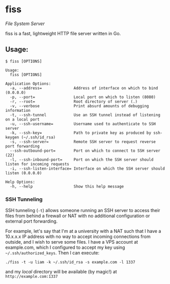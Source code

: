 # fiss

*File System Server*

fiss is a fast, lightweight HTTP file server written in Go.

## Usage:

```none
$ fiss [OPTIONS]

Usage:
  fiss [OPTIONS]

Application Options:
  -a, --address=              Address of interface on which to bind (0.0.0.0)
  -p, --port=                 Local port on which to listen (8080)
  -r, --root=                 Root directory of server (.)
  -v, --verbose               Print absurd amounts of debugging information
  -t, --ssh-tunnel            Use an SSH tunnel instead of listening on a local port
  -u, --ssh-username=         Username used to authenticate to SSH server
  -k, --ssh-key=              Path to private key as produced by ssh-keygen (~/.ssh/id_rsa)
  -s, --ssh-server=           Remote SSH server to request reverse port forwarding
  --ssh-outbound-port=        Port on which to connect to SSH server (22)
  -l, --ssh-inbound-port=     Port on which the SSH server should listen for incoming requests
  -i, --ssh-listen-interface= Interface on which the SSH server should listen (0.0.0.0)

Help Options:
  -h, --help                  Show this help message
```

### SSH Tunneling
SSH tunneling (`-t`) allows someone running an SSH server to access their files from behind a firewall or NAT with no additional configuration or external port forwarding.

For example, let's say that I'm at a university with a NAT such that I have a 10.x.x.x IP address with no way to accept incoming connections from outside, and I wish to serve some files. I have a VPS account at example.com, which I configured to accept my key using `~/.ssh/authorized_keys`. Then I can execute:
```
./fiss -t -u liam -k ~/.ssh/id_rsa -s example.com -l 1337
```
and my *local* directory will be available (by magic!) at `http://example.com:1337`
